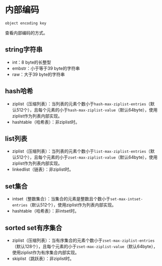 # 内部编码

```shell
object encoding key
```

查看内部编码的方式。

## string字符串

- int：8 byte的长整型
- embstr：小于等于39 byte的字符串
- raw：大于39 byte的字符串

## hash哈希

- ziplist（压缩列表）：当列表的元素个数小于`hash-max-ziplist-entries`（默认512个），且每个元素的小于`hash-max-ziplist-value`（默认64byte），使用ziplist作为列表内部实现。
- hashtable（哈希表）：非ziplist时。

## list列表

- ziplist（压缩列表）：当列表的元素个数小于`list-max-ziplist-entries`（默认512个），且每个元素的小于`zset-max-ziplist-value`（默认64byte），使用ziplist作为列表内部实现。
- linkedlist（链表）：非ziplist时。

## set集合

- intset（整数集合）：当集合的元素是整数且个数小于`set-max-intset-entries`（默认512个），使用ziplist作为列表内部实现。
- hashtable（哈希表）：非intset时。

## sorted set有序集合

- ziplist（压缩列表）：当有序集合的元素个数小于`zset-max-ziplist-entries`（默认128个），且每个元素的小于`zset-max-ziplist-value`（默认64byte），使用ziplist作为有序集合内部实现。
- skiplist（跳跃表）：非ziplist时。
